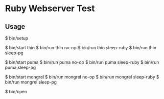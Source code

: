 # Ruby Webserver Test

## Usage

$ bin/setup

$ bin/start thin
$ bin/run thin no-op
$ bin/run thin sleep-ruby
$ bin/run thin sleep-pg

$ bin/start puma
$ bin/run puma no-op
$ bin/run puma sleep-ruby
$ bin/run puma sleep-pg

$ bin/start mongrel
$ bin/run mongrel no-op
$ bin/run mongrel sleep-ruby
$ bin/run mongrel sleep-pg

$ bin/open
